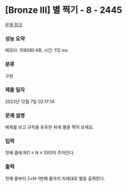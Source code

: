 # [Bronze III] 별 찍기 - 8 - 2445 

[문제 링크](https://www.acmicpc.net/problem/2445) 

### 성능 요약

메모리: 108080 KB, 시간: 112 ms

### 분류

구현

### 제출 일자

2023년 12월 7일 02:17:14

### 문제 설명

<p>예제를 보고 규칙을 유추한 뒤에 별을 찍어 보세요.</p>

### 입력 

 <p>첫째 줄에 N(1 ≤ N ≤ 100)이 주어진다.</p>

### 출력 

 <p>첫째 줄부터 2×N-1번째 줄까지 차례대로 별을 출력한다.</p>

